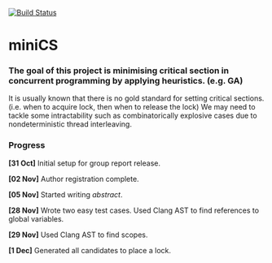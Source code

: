 [![Build Status](https://travis-ci.com/hyunsukimsokcho/miniCS.svg?token=T9n2aMC1KMsGvMxHppQX&branch=master)](https://travis-ci.com/hyunsukimsokcho/miniCS)

# miniCS

### The goal of this project is minimising critical section in concurrent programming by applying heuristics. (e.g. GA) 
It is usually known that there is no gold standard for setting critical sections. (i.e. when to acquire lock, then when to release the lock) 
We may need to tackle some intractability such as combinatorically explosive cases due to nondeterministic thread interleaving.

### Progress
**[31 Oct]** Initial setup for group report release.

**[02 Nov]** Author registration complete.

**[05 Nov]** Started writing *abstract*.

**[28 Nov]** Wrote two easy test cases. Used Clang AST to find references to global variables.

**[29 Nov]** Used Clang AST to find scopes.

**[1 Dec]** Generated all candidates to place a lock.
